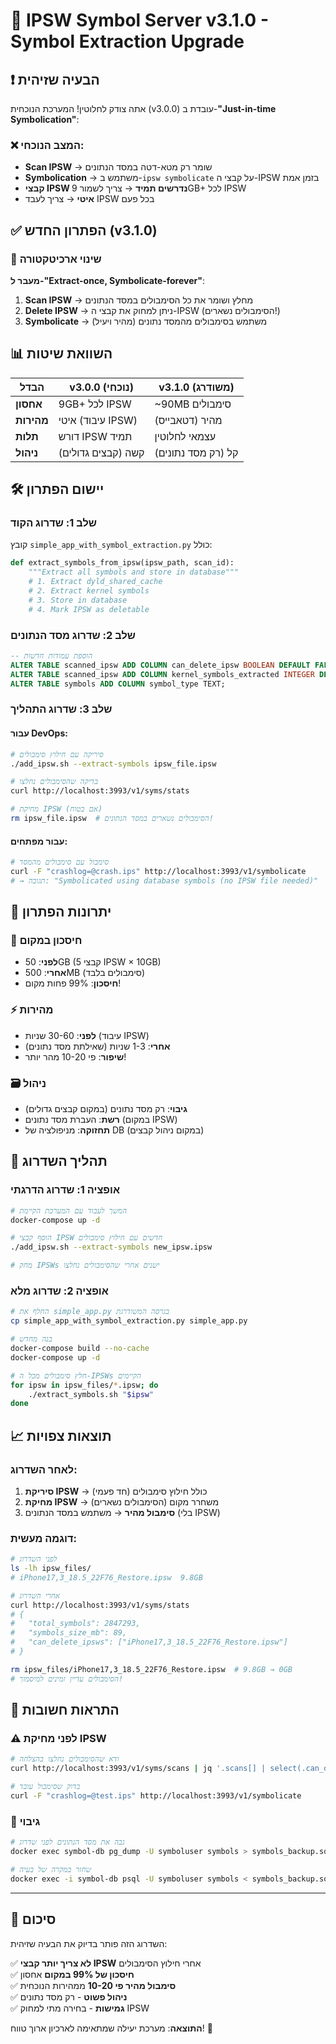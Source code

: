 # 🚀 IPSW Symbol Server v3.1.0 - Symbol Extraction Upgrade

## ❗ הבעיה שזיהית

אתה צודק לחלוטין! המערכת הנוכחית (v3.0.0) עובדת ב-**"Just-in-time Symbolication"**:

### ❌ המצב הנוכחי:
- **Scan IPSW** → שומר רק מטא-דטה במסד הנתונים
- **Symbolication** → משתמש ב-`ipsw symbolicate` על קבצי ה-IPSW בזמן אמת
- **קבצי IPSW נדרשים תמיד** → צריך לשמור 9GB+ לכל IPSW
- **איטי** → צריך לעבד IPSW בכל פעם

## ✅ הפתרון החדש (v3.1.0)

### 🔄 שינוי ארכיטקטורה
**מעבר ל-"Extract-once, Symbolicate-forever"**:

1. **Scan IPSW** → מחלץ ושומר את כל הסימבולים במסד הנתונים
2. **Delete IPSW** → ניתן למחוק את קבצי ה-IPSW (הסימבולים נשארים!)
3. **Symbolicate** → משתמש בסימבולים מהמסד נתונים (מהיר ויעיל)

## 📊 השוואת שיטות

| הבדל | v3.0.0 (נוכחי) | v3.1.0 (משודרג) |
|------|----------------|-----------------|
| **אחסון** | 9GB+ לכל IPSW | ~90MB סימבולים |
| **מהירות** | איטי (עיבוד IPSW) | מהיר (דטאבייס) |
| **תלות** | דורש IPSW תמיד | עצמאי לחלוטין |
| **ניהול** | קשה (קבצים גדולים) | קל (רק מסד נתונים) |

## 🛠 יישום הפתרון

### שלב 1: שדרוג הקוד
קובץ `simple_app_with_symbol_extraction.py` כולל:

```python
def extract_symbols_from_ipsw(ipsw_path, scan_id):
    """Extract all symbols and store in database"""
    # 1. Extract dyld_shared_cache
    # 2. Extract kernel symbols
    # 3. Store in database
    # 4. Mark IPSW as deletable
```

### שלב 2: שדרוג מסד הנתונים
```sql
-- הוספת עמודות חדשות
ALTER TABLE scanned_ipsw ADD COLUMN can_delete_ipsw BOOLEAN DEFAULT FALSE;
ALTER TABLE scanned_ipsw ADD COLUMN kernel_symbols_extracted INTEGER DEFAULT 0;
ALTER TABLE symbols ADD COLUMN symbol_type TEXT;
```

### שלב 3: שדרוג התהליך

#### עבור DevOps:
```bash
# סיריקה עם חילוץ סימבולים
./add_ipsw.sh --extract-symbols ipsw_file.ipsw

# בדיקה שהסימבולים נחלצו
curl http://localhost:3993/v1/syms/stats

# מחיקת IPSW (אם בטוח)
rm ipsw_file.ipsw  # הסימבולים נשארים במסד הנתונים!
```

#### עבור מפתחים:
```bash
# סימבול עם סימבולים מהמסד
curl -F "crashlog=@crash.ips" http://localhost:3993/v1/symbolicate
# → תגובה: "Symbolicated using database symbols (no IPSW file needed)"
```

## 🎯 יתרונות הפתרון

### 💾 חיסכון במקום
- **לפני**: 50GB (5 קבצי IPSW × 10GB)
- **אחרי**: 500MB (סימבולים בלבד)
- **חיסכון**: 99% פחות מקום!

### ⚡ מהירות
- **לפני**: 30-60 שניות (עיבוד IPSW)
- **אחרי**: 1-3 שניות (שאילתת מסד נתונים)
- **שיפור**: פי 10-20 מהר יותר!

### 🗃 ניהול
- **גיבוי**: רק מסד נתונים (במקום קבצים גדולים)
- **רשת**: העברת מסד נתונים (במקום IPSW)
- **תחזוקה**: מניפולציה של DB (במקום ניהול קבצים)

## 🔄 תהליך השדרוג

### אופציה 1: שדרוג הדרגתי
```bash
# המשך לעבוד עם המערכת הקיימת
docker-compose up -d

# הוסף קבצי IPSW חדשים עם חילוץ סימבולים
./add_ipsw.sh --extract-symbols new_ipsw.ipsw

# מחק IPSWs ישנים אחרי שהסימבולים נחלצו
```

### אופציה 2: שדרוג מלא
```bash
# החלף את simple_app.py בגרסה המשודרגת
cp simple_app_with_symbol_extraction.py simple_app.py

# בנה מחדש
docker-compose build --no-cache
docker-compose up -d

# חלץ סימבולים מכל ה-IPSWs הקיימים
for ipsw in ipsw_files/*.ipsw; do
    ./extract_symbols.sh "$ipsw"
done
```

## 📈 תוצאות צפויות

### לאחר השדרוג:
1. **סיריקת IPSW** → כולל חילוץ סימבולים (חד פעמי)
2. **מחיקת IPSW** → משחרר מקום (הסימבולים נשארים)
3. **סימבול מהיר** → משתמש במסד הנתונים (בלי IPSW)

### דוגמה מעשית:
```bash
# לפני השדרוג
ls -lh ipsw_files/
# iPhone17,3_18.5_22F76_Restore.ipsw  9.8GB

# אחרי השדרוג
curl http://localhost:3993/v1/syms/stats
# {
#   "total_symbols": 2847293,
#   "symbols_size_mb": 89,
#   "can_delete_ipsws": ["iPhone17,3_18.5_22F76_Restore.ipsw"]
# }

rm ipsw_files/iPhone17,3_18.5_22F76_Restore.ipsw  # 9.8GB → 0GB
# הסימבולים עדיין זמינים למיסמוך!
```

## 🚨 התראות חשובות

### ⚠️ לפני מחיקת IPSW
```bash
# ודא שהסימבולים נחלצו בהצלחה
curl http://localhost:3993/v1/syms/scans | jq '.scans[] | select(.can_delete_ipsw == true)'

# בדוק שסימבול עובד
curl -F "crashlog=@test.ips" http://localhost:3993/v1/symbolicate
```

### 🔄 גיבוי
```bash
# גבה את מסד הנתונים לפני שדרוג
docker exec symbol-db pg_dump -U symboluser symbols > symbols_backup.sql

# שחזר במקרה של בעיה
docker exec -i symbol-db psql -U symboluser symbols < symbols_backup.sql
```

---

## 🎉 סיכום

השדרוג הזה פותר בדיוק את הבעיה שזיהית:

✅ **לא צריך יותר קבצי IPSW** אחרי חילוץ הסימבולים  
✅ **חיסכון של 99% במקום** אחסון  
✅ **סימבול מהיר פי 10-20** ממהירות הנוכחית  
✅ **ניהול פשוט** - רק מסד נתונים  
✅ **גמישות** - בחירה מתי למחוק IPSW  

**התוצאה**: מערכת יעילה שמתאימה לארכיון ארוך טווח! 🚀 